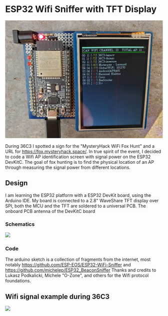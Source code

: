 # ESP32 Wifi Sniffer with TFT Display

<img src="img/36c3-wifi-capture2.jpg">

During 36C3 I spotted a sign for the "MysteryHack WiFi Fox Hunt" and a URL for https://fox.mysteryhack.space/. In true spirit of the event, I decided to code a Wifi AP identification screen with signal power on the ESP32 DevKitC. The goal
of fox hunting  is to find the physical location of an AP through measuring the signal power from different locations.

## Design

I am learning the ESP32 platform with a ESP32 DevKit board, using the Arduino IDE.
My board is connected to a 2.8" WaveShare TFT display over SPI, both the MCU and the TFT are soldered to a universal PCB. The onboard PCB antenna of the DevKitC 
board 

### Schematics

![](img/esp32-tft-schematic.jpg)

### Code

The arduino sketch is a collection of fragments from the internet, most notably
https://github.com/ESP-EOS/ESP32-WiFi-Sniffer  and https://github.com/michelep/ESP32_BeaconSniffer
Thanks and credits to Lukasz Podkalicki, Michele "O-Zone", and others for the Wifi protocol foundations.

## Wifi signal example during 36C3

![](img/36c3-wifi-capture1.jpg|width=400px)
